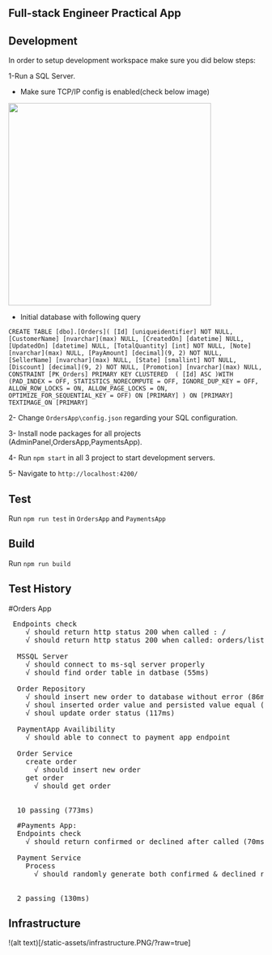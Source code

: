 ## Full-stack Engineer Practical App

## Development
In order to setup development workspace make sure you did below steps:

1-Run a SQL Server.
 - Make sure TCP/IP config is enabled(check below image)
 <img src="https://i.stack.imgur.com/7ElnG.png" width="400">


- Initial database with following query

`
CREATE TABLE [dbo].[Orders](
	[Id] [uniqueidentifier] NOT NULL,
	[CustomerName] [nvarchar](max) NULL,
	[CreatedOn] [datetime] NULL,
	[UpdatedOn] [datetime] NULL,
	[TotalQuantity] [int] NOT NULL,
	[Note] [nvarchar](max) NULL,
	[PayAmount] [decimal](9, 2) NOT NULL,
	[SellerName] [nvarchar](max) NULL,
	[State] [smallint] NOT NULL,
	[Discount] [decimal](9, 2) NOT NULL,
	[Promotion] [nvarchar](max) NULL,
 CONSTRAINT [PK_Orders] PRIMARY KEY CLUSTERED 
(
	[Id] ASC
)WITH (PAD_INDEX = OFF, STATISTICS_NORECOMPUTE = OFF, IGNORE_DUP_KEY = OFF, ALLOW_ROW_LOCKS = ON, ALLOW_PAGE_LOCKS = ON, OPTIMIZE_FOR_SEQUENTIAL_KEY = OFF) ON [PRIMARY]
) ON [PRIMARY] TEXTIMAGE_ON [PRIMARY]
`

2- Change `OrdersApp\config.json` regarding your SQL configuration.


3- Install node packages for all projects (AdminPanel,OrdersApp,PaymentsApp).

4- Run `npm start` in all 3 project to start development servers. 

5- Navigate to `http://localhost:4200/` 


## Test
Run `npm run test` in `OrdersApp` and `PaymentsApp`


## Build
Run `npm run build`


## Test History
#Orders App
<pre>
 Endpoints check
    √ should return http status 200 when called : /
    √ should return http status 200 when called: orders/list (157ms)    

  MSSQL Server
    √ should connect to ms-sql server properly
    √ should find order table in datbase (55ms)

  Order Repository
    √ should insert new order to database without error (86ms)
    √ shoul inserted order value and persisted value equal (52ms)
    √ shoul update order status (117ms)

  PaymentApp Availibility
    √ should able to connect to payment app endpoint

  Order Service
    create order
      √ should insert new order
    get order
      √ should get order


  10 passing (773ms)
</pre>
<pre>
  #Payments App:
  Endpoints check
    √ should return confirmed or declined after called (70ms)

  Payment Service
    Process
      √ should randomly generate both confirmed & declined results in 10 invokes


  2 passing (130ms)
</pre>


## Infrastructure

!(alt text)[/static-assets/infrastructure.PNG/?raw=true]



